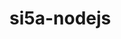 # si5a-nodejs

<!-- npm init -->
<!-- Set-ExecutionPolicy RemoteSigned -Scope CurrentUser (kalau ado
npm : File C:\Program Files\nodejs\npm.ps1 cannot be loaded because running scripts is disabled on this system. For more information, 
see about_Execution_Policies at https:/go.microsoft.com/fwlink/?LinkID=135170.
At line:1 char:1
+ npm init
+ ~~~
    + CategoryInfo          : SecurityError: (:) [], PSSecurityException
    + FullyQualifiedErrorId : UnauthorizedAccess) -->
<!-- node . -->